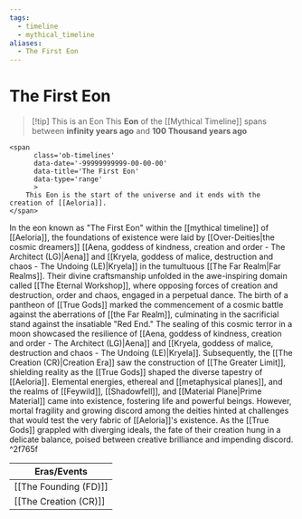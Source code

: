 ```yaml
---
tags:
  - timeline
  - mythical_timeline
aliases:
  - The First Eon
---
```


# The First Eon

>[!tip] This is an Eon
>This **Eon** of the [[Mythical Timeline]] spans between **infinity years ago** and **100 Thousand years ago** 

```
<span 
	  class='ob-timelines' 
	  data-date='-99999999999-00-00-00' 
	  data-title='The First Eon'
	  data-type='range' 
	  > 
	This Eon is the start of the universe and it ends with the creation of [[Aeloria]].
</span>
```

In the eon known as "The First Eon" within the [[mythical timeline]] of [[Aeloria]], the foundations of existence were laid by [[Over-Deities|the cosmic dreamers]] [[Aena, goddess of kindness, creation and order - The Architect (LG)|Aena]] and [[Kryela, goddess of malice, destruction and chaos - The Undoing (LE)|Kryela]] in the tumultuous [[The Far Realm|Far Realms]]. Their divine craftsmanship unfolded in the awe-inspiring domain called [[The Eternal Workshop]], where opposing forces of creation and destruction, order and chaos, engaged in a perpetual dance. The birth of a pantheon of [[True Gods]] marked the commencement of a cosmic battle against the aberrations of [[the Far Realm]], culminating in the sacrificial stand against the insatiable "Red End." The sealing of this cosmic terror in a moon showcased the resilience of [[Aena, goddess of kindness, creation and order - The Architect (LG)|Aena]] and [[Kryela, goddess of malice, destruction and chaos - The Undoing (LE)|Kryela]]. Subsequently, the [[The Creation (CR)|Creation Era]] saw the construction of [[The Greater Limit]], shielding reality as the [[True Gods]] shaped the diverse tapestry of [[Aeloria]]. Elemental energies, ethereal and [[metaphysical planes]], and the realms of [[Feywild]], [[Shadowfell]], and [[Material Plane|Prime Material]] came into existence, fostering life and powerful beings. However, mortal fragility and growing discord among the deities hinted at challenges that would test the very fabric of [[Aeloria]]'s existence. As the [[True Gods]] grappled with diverging ideals, the fate of their creation hung in a delicate balance, poised between creative brilliance and impending discord. ^2f765f

| Eras/Events                   |
| --------------------- |
| [[The Founding (FD)]] |
|              [[The Creation (CR)]]         |


